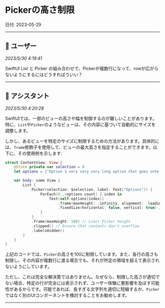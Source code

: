 # Pickerの高さ制限

日付: 2023-05-29

---

## 👤 ユーザー
*2023/5/30 4:19:41*

SwiftUI List と Picker の組み合わせで、Pickerが複数行になって、rowが広がらないようにするにはどうすればういい？

---

## 🤖 アシスタント
*2023/5/30 4:20:28*

SwiftUIでは、一部のビューの高さや幅を制御するのが難しいことがあります。特に、`List`や`Picker`のようなビューは、その内容に基づいて自動的にサイズを調整します。

しかし、あるビューを特定のサイズに制限するための方法があります。具体的には、`frame`修飾子を使用して、ビューの最大高さを指定することができます。以下に、その使用例を示します:

```swift
struct ContentView: View {
    @State private var selection = 0
    let options = ["Option 1 very very very long option that goes onto multiple lines", "Option 2", "Option 3"]

    var body: some View {
        List {
            Picker(selection: $selection, label: Text("Options")) {
                ForEach(0..<options.count) { index in
                    Text(self.options[index])
                        .frame(maxHeight: .infinity, alignment: .leading) // Limit height
                        .fixedSize(horizontal: false, vertical: true) // Enable multi-line text
                }
            }
            .frame(maxHeight: 100) // Limit Picker height
            .clipped() // Ensure that contents don't overflow
            .labelsHidden()
        }
    }
}
```

上記のコードでは、`Picker`の高さを100に制限しています。また、各行の高さも制限し、その内容が複数行に渡る場合でも、それが所定の領域を超えて表示されないようにしています。

ただし、これは完全な解決策ではありません。なぜなら、制限した高さが適切でない場合、特定の行が完全には表示されず、ユーザー体験に悪影響を及ぼす可能性があるからです。可能であれば、長すぎる文字列を適切に短縮するか、`Picker`ではなく別のUIコンポーネントを検討することをお勧めします。

---

